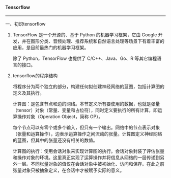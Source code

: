 #### Tensorflow

---

一、初识tensorflow

1. TensorFlow 是一个开源的、基于 Python 的机器学习框架，它由 Google 开发，并在图形分类、音频处理、推荐系统和自然语言处理等场景下有着丰富的应用，是目前最热门的机器学习框架。

   除了 Python，TensorFlow 也提供了 C/C++、Java、Go、R 等其它编程语言的接口。

2. tensorflow的程序结构

   将程序分为两个独立的部分，构建任何拟创建神经网络的蓝图，包括计算图的定义及其执行。

   计算图：是包含节点和边的网络。本节定义所有要使用的数据，也就是张量（tensor）对象（常量、变量和占位符），同时定义要执行的所有计算，即运算操作对象（Operation Object，简称 OP）。

   每个节点可以有零个或多个输入，但只有一个输出。网络中的节点表示对象（张量和运算操作），边表示运算操作之间流动的张量。计算图定义神经网络的蓝图，但其中的张量还没有相关的数值。

   计算图的执行：使用会话对象来实现计算图的执行。会话对象封装了评估张量和操作对象的环境。这里真正实现了运算操作并将信息从网络的一层传递到另外一层。不同张量对象的值仅在会话对象中被初始化、访问和保存。在此之前张量对象只被抽象定义，在会话中才被赋予实际的意义。